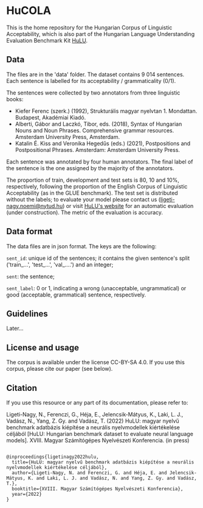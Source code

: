 # HuCOLA
This is the home repository for the Hungarian Corpus of Linguistic Acceptability, which is also part of the Hungarian Language Understanding Evaluation Benchmark Kit [HuLU](hulu.nlp.nytud.hu). 

## Data

The files are in the 'data' folder. The dataset contains 9 014 sentences. Each sentence is labelled for its acceptability / grammaticality (0/1).

The sentences were collected by two annotators from three linguistic books: 
- Kiefer Ferenc (szerk.) (1992), Strukturális magyar nyelvtan 1. Mondattan. Budapest, Akadémiai Kiadó. 
- Alberti, Gábor and Laczkó, Tibor, eds. (2018), Syntax of Hungarian Nouns and Noun Phrases. Comprehensive grammar resources. Amsterdam University Press, Amsterdam. 
- Katalin É. Kiss and Veronika Hegedűs (eds.) (2021), Postpositions and Postpositional Phrases. Amsterdam: Amsterdam University Press.

Each sentence was annotated by four human annotators. The final label of the sentence is the one assigned by the majority of the annotators.

The proportion of train, development and test sets is 80, 10 and 10%, respectively, following the proportion of the English Corpus of Linguistic Acceptability (as in the GLUE benchmark). The test set is distributed without the labels; to evaluate your model please contact us (ligeti-nagy.noemi@nytud.hu) or visit [HuLU's website](hulu.nlp.nytud.hu) for an automatic evaluation (under construction). The metric of the evaluation is accuracy.

## Data format

The data files are in json format. The keys are the following:

`sent_id`: unique id of the sentences; it contains the given sentence's split ('train_...', 'test_...', 'val_....') and an integer;

`sent`: the sentence;

`sent_label`: 0 or 1, indicating a wrong (unacceptable, ungrammatical) or good (acceptable, grammatical) sentence, respectively. 

## Guidelines

Later...

## License and usage

The corpus is available under the license CC-BY-SA 4.0. If you use this corpus, please cite our paper (see below).

## Citation

If you use this resource or any part of its documentation, please refer to:

Ligeti-Nagy, N., Ferenczi, G., Héja, E., Jelencsik-Mátyus, K., Laki, L. J., Vadász, N., Yang, Z. Gy. and Vadász, T. (2022) HuLU: magyar nyelvű benchmark adatbázis kiépítése a neurális nyelvmodellek kiértékelése céljából [HuLU: Hungarian benchmark dataset to evaluate neural language models]. XVIII. Magyar Számítógépes Nyelvészeti Konferencia. (in press)


```

@inproceedings{ligetinagy2022hulu,
  title={HuLU: magyar nyelvű benchmark adatbázis kiépítése a neurális nyelvmodellek kiértékelése céljából},
  author={Ligeti-Nagy, N. and Ferenczi, G. and Héja, E. and Jelencsik-Mátyus, K. and Laki, L. J. and Vadász, N. and Yang, Z. Gy. and Vadász, T.},
  booktitle={XVIII. Magyar Számítógépes Nyelvészeti Konferencia},
  year={2022}
}
```
